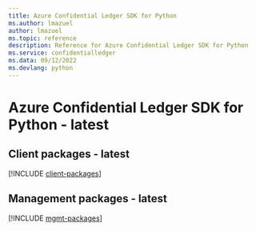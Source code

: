 ```yaml
---
title: Azure Confidential Ledger SDK for Python
ms.author: lmazuel
author: lmazuel
ms.topic: reference
description: Reference for Azure Confidential Ledger SDK for Python
ms.service: confidentialledger
ms.data: 09/12/2022
ms.devlang: python
---
```

# Azure Confidential Ledger SDK for Python - latest

## Client packages - latest
[!INCLUDE [client-packages](confidential-ledger-client-index.md)]
## Management packages - latest
[!INCLUDE [mgmt-packages](confidential-ledger-mgmt-index.md)]